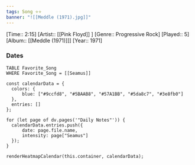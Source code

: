 ```yaml
---
tags: Song ⭐⭐ 
banner: "![[Meddle (1971).jpg]]"
---
```

[Time:: 2:15]
[Artist:: [[Pink Floyd]] ]
[Genre:: Progressive Rock]
[Played:: 5]
[Album:: [[Meddle (1971)]]]
[Year:: 1971]
### Dates
````dataview
TABLE Favorite_Song
WHERE Favorite_Song = [[Seamus]]
````
  ```dataviewjs
const calendarData = { 
	colors: { 
		blue: ["#9ccfd8", "#5BAAB8", "#57A1BB", "#5da8c7", "#3e8fb0"] 
	}, 
	entries: [] 
}; 

for (let page of dv.pages('"Daily Notes"')) { 
	calendarData.entries.push({ 
		date: page.file.name, 
		intensity: page["Seamus"]
	}); 
} 

renderHeatmapCalendar(this.container, calendarData);
```
